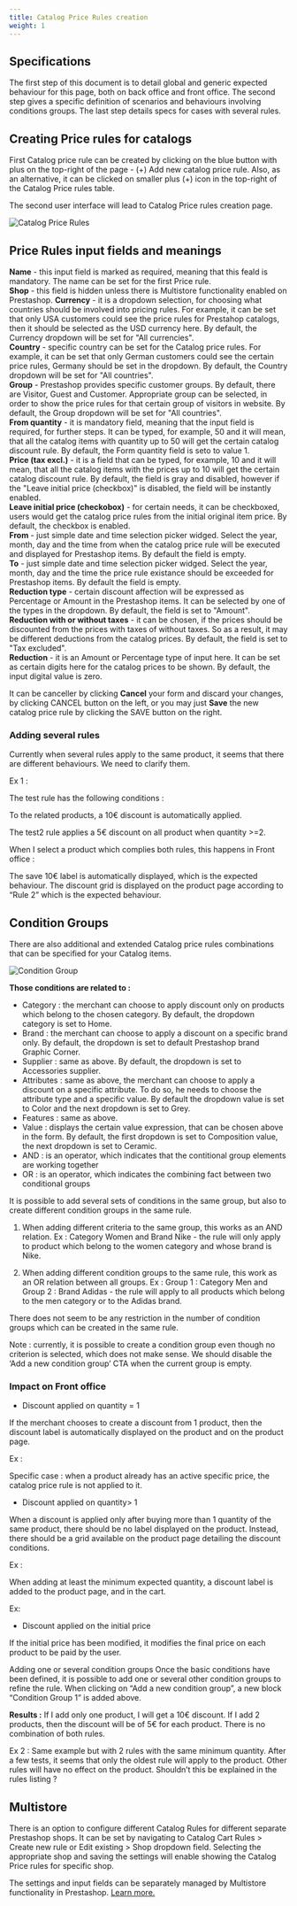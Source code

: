 ```yaml
---
title: Catalog Price Rules creation
weight: 1
---
```

## Specifications

The first step of this document is to detail global and generic expected behaviour for this page, both on back office and front office. The second step gives a specific definition of scenarios and behaviours involving conditions groups. The last step details specs for cases with several rules.

## Creating Price rules for catalogs

First Catalog price rule can be created by clicking on the blue button with plus on the top-right of the page - (+) Add new catalog price rule. Also, as an alternative, it can be clicked on smaller plus (+) icon in the top-right of the Catalog Price rules table.

The second user interface will lead to Catalog Price rules creation page.

![Catalog Price Rules](/static/img/catalog-price-rules.png)

## Price Rules input fields and meanings

 **Name** - this input field is marked as required, meaning that this feald is mandatory. The name can be set for the first Price rule.<br>
 **Shop** - this field is hidden unless there is Multistore functionality enabled on Prestashop.
 **Currency** - it is a dropdown selection, for choosing what countries should be involved into pricing rules. For example, it can be set that only USA customers could see the price rules for Prestahop catalogs, then it should be selected as the USD currency here. By default, the Currency dropdown will be set for "All currencies".<br>
 **Country** - specific country can be set for the Catalog price rules. For example, it can be set that only German customers could see the certain price rules, Germany should be set in the dropdown. By default, the Country dropdown will be set for "All countries".<br>
**Group** - Prestashop provides specific customer groups. By default, there are Visitor, Guest and Customer. Appropriate group can be selected, in order to show the price rules for that certain group of visitors in website. By default, the Group dropdown will be set for "All countries".<br>
**From quantity** - it is mandatory field, meaning that the input field is required, for further steps. It can be typed, for example, 50 and it will mean, that all the catalog items with quantity up to 50 will get the certain catalog discount rule. By default, the Form quantity field is seto to value 1.<br>
**Price (tax excl.)** - it is a field that can be typed, for example, 10 and it will mean, that all the catalog items with the prices up to 10 will get the certain catalog discount rule. By default, the field is gray and disabled, however if the "Leave initial price (checkbox)" is disabled, the field will be instantly enabled.<br>
**Leave initial price (checkobox)** - for certain needs, it can be checkboxed, users would get the catalog price rules from the initial original item price. By default, the checkbox is enabled.<br>
**From** - just simple date and time selection picker widged. Select the year, month, day and the time from when the catalog price rule will be executed and displayed for Prestashop items. By default the field is empty.<br>
**To** - just simple date and time selection picker widged. Select the year, month, day and the time the price rule existance should be exceeded for Prestashop items. By default the field is empty.<br>
**Reduction type** - certain discount affection will be expressed as Percentage or Amount in the Prestashop items. It can be selected by one of the types in the dropdown. By default, the field is set to "Amount".<br>
**Reduction with or without taxes** - it can be chosen, if the prices should be discounted from the prices with taxes of without taxes. So as a result, it may be different deductions from the catalog prices. By default, the field is set to "Tax excluded".<br>
**Reduction** - it is an Amount or Percentage type of input here. It can be set as certain digits here for the catalog prices to be shown. By default, the input digital value is zero.

It can be canceller by clicking **Cancel** your form and discard your changes, by clicking CANCEL button on the left, or you may just **Save** the new catalog price rule by clicking the SAVE button on the right.

### Adding several rules

Currently when several rules apply to the same product, it seems that there are different behaviours. We need to clarify them.

Ex 1 :

The test rule has the following conditions :

To the related products, a 10€ discount is automatically applied.

The test2 rule applies a 5€ discount on all product when quantity &gt;=2.

When I select a product which complies both rules, this happens in Front office :

The save 10€ label is automatically displayed, which is the expected behaviour. The discount grid is displayed on the product page according to “Rule 2” which is the expected behaviour.

## Condition Groups
There are also additional and extended Catalog price rules combinations that can be specified for your Catalog items.

![Condition Group](/static/img/condition-group.png)

**Those conditions are related to :**
- Category : the merchant can choose to apply discount only on products which belong to the chosen category. By default, the dropdown category is set to Home.
- Brand : the merchant can choose to apply a discount on a specific brand only. By default, the dropdown is set to default Prestashop brand Graphic Corner.
- Supplier : same as above. By default, the dropdown is set to Accessories supplier.
- Attributes : same as above, the merchant can choose to apply a discount on a specific attribute. To do so, he needs to choose the attribute type and a specific value. By default the dropdown value is set to Color and the next dropdown is set to Grey.
- Features : same as above.
- Value : displays the certain value expression, that can be chosen above in the form. By default, the first dropdown is set to Composition value, the next dropdown is set to Ceramic.
- AND : is an operator, which indicates that the contitional group elements are working together
- OR : is an operator, which indicates the combining fact between two conditional groups

It is possible to add several sets of conditions in the same group, but also to create different condition groups in the same rule.

1) When adding different criteria to the same group, this works as an AND relation. 
Ex : Category Women and Brand Nike - the rule will only apply to product which belong to the women category and whose brand is Nike.

2) When adding different condition groups to the same rule, this work as an OR relation between all groups. 
Ex : Group 1 : Category Men and Group 2 : Brand Adidas - the rule will apply to all products which belong to the men category or to the Adidas brand.

There does not seem to be any restriction in the number of condition groups which can be created in the same rule.

Note : currently, it is possible to create a condition group even though no criterion is selected, which does not make sense. We should disable the ‘Add a new condition group’ CTA when the current group is empty.

### Impact on Front office

- Discount applied on quantity = 1

If the merchant chooses to create a discount from 1 product, then the discount label is automatically displayed on the product and on the product page.

Ex :

Specific case : when a product already has an active specific price, the catalog price rule is not applied to it.

- Discount applied on quantity> 1

When a discount is applied only after buying more than 1 quantity of the same product, there should be no label displayed on the product. Instead, there should be a grid available on the product page detailing the discount conditions.

Ex :

When adding at least the minimum expected quantity, a discount label is added to the product page, and in the cart.

Ex:

- Discount applied on the initial price

If the initial price has been modified, it modifies the final price on each product to be paid by the user.

Adding one or several condition groups Once the basic conditions have been defined, it is possible to add one or several other condition groups to refine the rule. When clicking on “Add a new condition group”, a new block “Condition Group 1” is added above.


**Results :** If I add only one product, I will get a 10€ discount. If I add 2 products, then the discount will be of 5€ for each product. There is no combination of both rules.

Ex 2 : Same example but with 2 rules with the same minimum quantity. After a few tests, it seems that only the oldest rule will apply to the product. Other rules will have no effect on the product. Shouldn’t this be explained in the rules listing ?

## Multistore 
There is an option to configure different Catalog Rules for different separate Prestashop shops. It can be set by navigating to Catalog Cart Rules > Create new rule or Edit existing > Shop dropdown field. Selecting the appropriate shop and saving the settings will enable showing the Catalog Price rules for specific shop.

The settings and input fields can be separately managed by Multistore functionality in Prestashop. [Learn more.](https://github.com/PrestaShop/prestashop-specs/blob/master/content/1.7/back-office/shop-parameters/general/maintenance.md#multistore-behavior)
